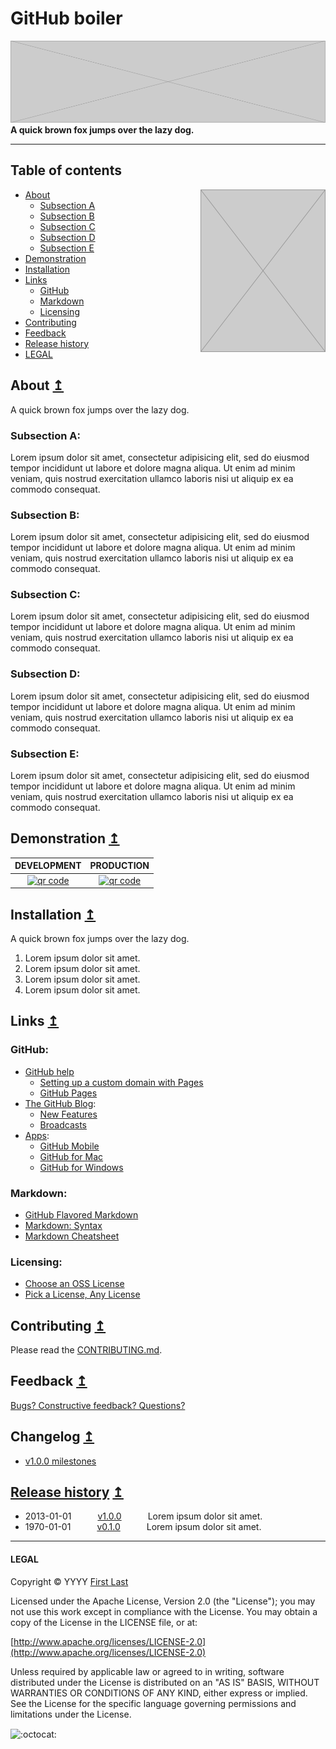 # GitHub boiler

[![ScreenShot](top.png)](#)
**A quick brown fox jumps over the lazy dog.**

---

## Table of contents

<img align="right" width="200" src="side.png">

- [About](#about)
	- [Subsection A](#subsection-a)
	- [Subsection B](#subsection-b)
	- [Subsection C](#subsection-c)
	- [Subsection D](#subsection-d)
	- [Subsection E](#subsection-e)
- [Demonstration](#demonstration)
- [Installation](#installation)
- [Links](#links)
	- [GitHub](#github)
	- [Markdown](#markdown)
	- [Licensing](#licensing)
- [Contributing](#contributing)
- [Feedback](#feedback)
- [Release history](#release-history)
- [LEGAL](#legal)

## About [&#8613;](#table-of-contents)

A quick brown fox jumps over the lazy dog.

### Subsection A:

Lorem ipsum dolor sit amet, consectetur adipisicing elit, sed do eiusmod tempor incididunt ut labore et dolore magna aliqua. Ut enim ad minim veniam, quis nostrud exercitation ullamco laboris nisi ut aliquip ex ea commodo consequat.

### Subsection B:

Lorem ipsum dolor sit amet, consectetur adipisicing elit, sed do eiusmod tempor incididunt ut labore et dolore magna aliqua. Ut enim ad minim veniam, quis nostrud exercitation ullamco laboris nisi ut aliquip ex ea commodo consequat.

### Subsection C:

Lorem ipsum dolor sit amet, consectetur adipisicing elit, sed do eiusmod tempor incididunt ut labore et dolore magna aliqua. Ut enim ad minim veniam, quis nostrud exercitation ullamco laboris nisi ut aliquip ex ea commodo consequat.

### Subsection D:

Lorem ipsum dolor sit amet, consectetur adipisicing elit, sed do eiusmod tempor incididunt ut labore et dolore magna aliqua. Ut enim ad minim veniam, quis nostrud exercitation ullamco laboris nisi ut aliquip ex ea commodo consequat.

### Subsection E:

Lorem ipsum dolor sit amet, consectetur adipisicing elit, sed do eiusmod tempor incididunt ut labore et dolore magna aliqua. Ut enim ad minim veniam, quis nostrud exercitation ullamco laboris nisi ut aliquip ex ea commodo consequat.

## Demonstration [&#8613;](#table-of-contents)

DEVELOPMENT | PRODUCTION
:-: | :-:
[![qr code](http://chart.apis.google.com/chart?cht=qr&chl=http://user.github.io/repo/&chs=240x240)](https://github.com/user/repo) | [![qr code](http://chart.apis.google.com/chart?cht=qr&chl=http://user.github.io/repo/&chs=240x240)](https://github.com/user/repo)

## Installation [&#8613;](#table-of-contents)

A quick brown fox jumps over the lazy dog.

1. Lorem ipsum dolor sit amet.
1. Lorem ipsum dolor sit amet.
1. Lorem ipsum dolor sit amet.
1. Lorem ipsum dolor sit amet.

## Links [&#8613;](#table-of-contents)

### GitHub:

* [GitHub help](https://help.github.com/)
	* [Setting up a custom domain with Pages](https://help.github.com/articles/setting-up-a-custom-domain-with-pages)
	* [GitHub Pages](https://help.github.com/categories/20/articles)
* [The GitHub Blog](https://github.com/blog/):
	* [New Features](https://github.com/blog/category/ship)
	* [Broadcasts](https://github.com/blog/broadcasts)
* [Apps](http://git-scm.com/downloads/guis):
	* [GitHub Mobile](http://mobile.github.com/)
	* [GitHub for Mac](http://mac.github.com/)
	* [GitHub for Windows](http://windows.github.com/)

### Markdown:

* [GitHub Flavored Markdown](http://github.github.com/github-flavored-markdown/)
* [Markdown: Syntax](http://daringfireball.net/projects/markdown/syntax)
* [Markdown Cheatsheet](https://github.com/adam-p/markdown-here/wiki/Markdown-Cheatsheet)

### Licensing:

* [Choose an OSS License](http://choosealicense.com/)
* [Pick a License, Any License](http://www.codinghorror.com/blog/2007/04/pick-a-license-any-license.html)

## Contributing [&#8613;](#table-of-contents)

Please read the [CONTRIBUTING.md](https://github.com/user/repo/blob/branch/CONTRIBUTING.md).

## Feedback [&#8613;](#table-of-contents)

[Bugs? Constructive feedback? Questions?](https://github.com/mhulse/gh-boiler/issues/new?title=Nymphs%20blitz%20quick%20vex%20dwarf%20jog!&body=A%20very%20bad%20quack%20might%20jinx%20zippy%20fowls%20...)

## Changelog [&#8613;](#table-of-contents)

* [v1.0.0 milestones](https://github.com/mhulse/gh-boiler/issues?direction=desc&milestone=1&page=1&sort=updated&state=open)

## [Release history](https://github.com/user/repo/releases) [&#8613;](#table-of-contents)

* 2013-01-01   [v1.0.0](https://github.com/user/repo/releases/tag/v1.0.0)   Lorem ipsum dolor sit amet.
* 1970-01-01   [v0.1.0](https://github.com/user/repo/releases/tag/v0.1.0)   Lorem ipsum dolor sit amet.

---

#### LEGAL

Copyright &copy; YYYY [First Last](#)

Licensed under the Apache License, Version 2.0 (the "License"); you may not use this work except in compliance with the License. You may obtain a copy of the License in the LICENSE file, or at:

[http://www.apache.org/licenses/LICENSE-2.0](http://www.apache.org/licenses/LICENSE-2.0)

Unless required by applicable law or agreed to in writing, software distributed under the License is distributed on an "AS IS" BASIS, WITHOUT WARRANTIES OR CONDITIONS OF ANY KIND, either express or implied. See the License for the specific language governing permissions and limitations under the License.

<img width="20" height="20" align="absmiddle" src="https://github.global.ssl.fastly.net/images/icons/emoji/octocat.png" alt=":octocat:" title=":octocat:" class="emoji">
